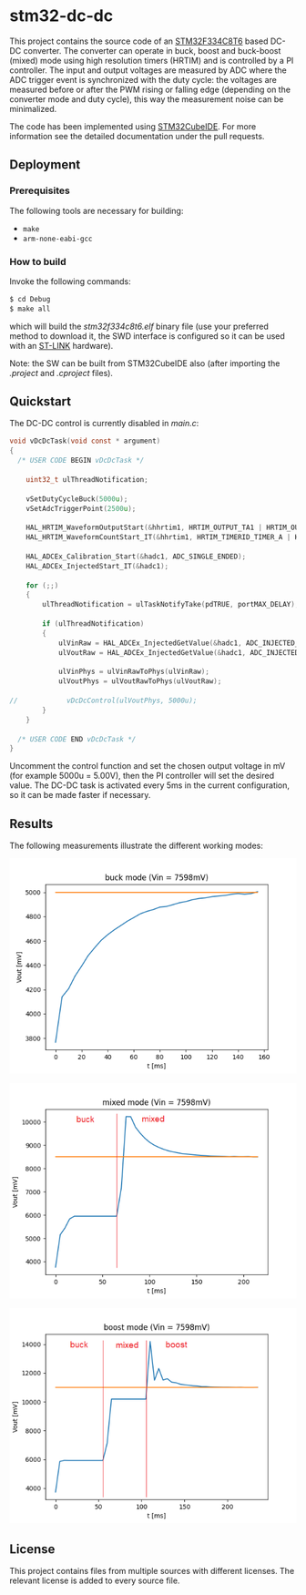 # stm32-dc-dc

This project contains the source code of an [STM32F334C8T6](https://www.st.com/en/evaluation-tools/32f3348discovery.html) based DC-DC converter. The converter can operate in buck, boost and buck-boost (mixed) mode using high resolution timers (HRTIM) and is controlled by a PI controller. The input and output voltages are measured by ADC where the ADC trigger event is synchronized with the duty cycle: the voltages are measured before or after the PWM rising or falling edge (depending on the converter mode and duty cycle), this way the measurement noise can be minimalized.

The code has been implemented using [STM32CubeIDE](https://www.st.com/en/development-tools/stm32cubeide.html). For more information see the detailed documentation under the pull requests.

## Deployment

### Prerequisites

The following tools are necessary for building:
- `make`
- `arm-none-eabi-gcc`

### How to build

Invoke the following commands:

```bash
$ cd Debug
$ make all
```

which will build the _stm32f334c8t6.elf_ binary file (use your preferred method to download it, the SWD interface is configured so it can be used with an [ST-LINK](https://www.st.com/en/development-tools/st-link-v2.html) hardware).

Note: the SW can be built from STM32CubeIDE also (after importing the _.project_ and _.cproject_ files).

## Quickstart

The DC-DC control is currently disabled in _main.c_:

```c
void vDcDcTask(void const * argument)
{
  /* USER CODE BEGIN vDcDcTask */

    uint32_t ulThreadNotification;

    vSetDutyCycleBuck(5000u);
    vSetAdcTriggerPoint(2500u);

    HAL_HRTIM_WaveformOutputStart(&hhrtim1, HRTIM_OUTPUT_TA1 | HRTIM_OUTPUT_TA2 | HRTIM_OUTPUT_TB1 | HRTIM_OUTPUT_TB2);
    HAL_HRTIM_WaveformCountStart_IT(&hhrtim1, HRTIM_TIMERID_TIMER_A | HRTIM_TIMERID_TIMER_B);

    HAL_ADCEx_Calibration_Start(&hadc1, ADC_SINGLE_ENDED);
    HAL_ADCEx_InjectedStart_IT(&hadc1);

    for (;;)
    {
        ulThreadNotification = ulTaskNotifyTake(pdTRUE, portMAX_DELAY);

        if (ulThreadNotification)
        {
            ulVinRaw = HAL_ADCEx_InjectedGetValue(&hadc1, ADC_INJECTED_RANK_1);
            ulVoutRaw = HAL_ADCEx_InjectedGetValue(&hadc1, ADC_INJECTED_RANK_2);

            ulVinPhys = ulVinRawToPhys(ulVinRaw);
            ulVoutPhys = ulVoutRawToPhys(ulVoutRaw);

//            vDcDcControl(ulVoutPhys, 5000u);
        }
    }

  /* USER CODE END vDcDcTask */
}
```

Uncomment the control function and set the chosen output voltage in mV (for example 5000u = 5.00V), then the PI controller will set the desired value. The DC-DC task is activated every 5ms in the current configuration, so it can be made faster if necessary.

## Results

The following measurements illustrate the different working modes:

![buck](Measurements/buck.png)

![mixed](Measurements/mixed.png)

![boost](Measurements/boost.png)

## License

This project contains files from multiple sources with different licenses. The relevant license is added to every source file.